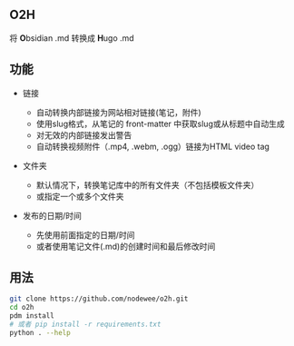 ## O2H

将 **O**bsidian .md 转换成 **H**ugo .md

## 功能

- 链接
  - 自动转换内部链接为网站相对链接(笔记，附件)
  - 使用slug格式，从笔记的 front-matter 中获取slug或从标题中自动生成
  - 对无效的内部链接发出警告
  - 自动转换视频附件（.mp4, .webm, .ogg）链接为HTML video tag

- 文件夹
  - 默认情况下，转换笔记库中的所有文件夹（不包括模板文件夹）
  - 或指定一个或多个文件夹

- 发布的日期/时间
  - 先使用前面指定的日期/时间
  - 或者使用笔记文件(.md)的创建时间和最后修改时间

## 用法

```sh
git clone https://github.com/nodewee/o2h.git
cd o2h
pdm install
# 或者 pip install -r requirements.txt
python . --help
```
